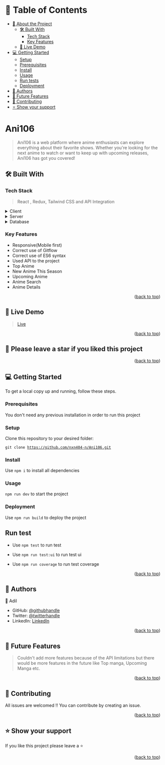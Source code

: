 <a name="readme-top"></a>

<!-- TABLE OF CONTENTS -->

# 📗 Table of Contents

- [📖 About the Project](#about-project)
  - [🛠 Built With](#built-with)
    - [Tech Stack](#tech-stack)
    - [Key Features](#key-features)
  - [🚀 Live Demo](#live-demo)
- [💻 Getting Started](#getting-started)
  - [Setup](#setup)
  - [Prerequisites](#prerequisites)
  - [Install](#install)
  - [Usage](#usage)
  - [Run tests](#run-tests)
  - [Deployment](#triangular_flag_on_post-deployment)
- [👥 Authors](#authors)
- [🔭 Future Features](#future-features)
- [🤝 Contributing](#contributing)
- [⭐️ Show your support](#support)
<!-- - [🙏 Acknowledgements](#acknowledgements) -->
<!-- - [📝 License](#license) -->

<!-- PROJECT DESCRIPTION -->

# Ani106 <a name="about-project"></a>

> Ani106 is a web platform where anime enthusiasts can explore everything about their favorite shows. Whether you're looking for the next anime to watch or want to keep up with upcoming releases, Ani106 has got you covered!

## 🛠 Built With <a name="built-with"></a>

### Tech Stack <a name="tech-stack"></a>

> React , Redux, Tailwind CSS and API Integration

<details>
  <summary>Client</summary>
  <ul>
    <li><a>React, Redux, Tailwind CSS</a></li>
  </ul>
</details>

<details>
  <summary>Server</summary>
  <ul>
    <li><a>Netlify</a></li>
  </ul>
</details>

<details>
<summary>Database</summary>
  <ul>
    <li><a>https://jikan.moe/</a></li>
  </ul>
</details>

<!-- Features -->

### Key Features <a name="key-features"></a>

- Responsive(Mobile first)
- Correct use of Gitflow
- Correct use of ES6 syntax
- Used API to the project
- Top Anime
- New Anime This Season
- Upcoming Anime
- Anime Search
- Anime Details

<p align="right">(<a href="#readme-top">back to top</a>)</p>

<!-- LIVE DEMO -->

## 🚀 Live Demo <a name="live-demo"></a>

> <a href="https://ani106.netlify.app/">Live</a>

<p align="right">(<a href="#readme-top">back to top</a>)</p>

## 🌟 Please leave a star if you liked this project

<p align="right">(<a href="#readme-top">back to top</a>)</p>

<!-- GETTING STARTED -->

## 💻 Getting Started <a name="getting-started"></a>

To get a local copy up and running, follow these steps.

### Prerequisites

You don't need any previous installation in order to run this project

### Setup

Clone this repository to your desired folder:

<code>git clone https://github.com/nxn404-n/Ani106.git</code>

### Install

Use <code>npm i</code> to install all dependencies

### Usage

<code>npm run dev</code> to start the project

### Deployment

Use <code>npm run build</code> to deploy the project

## Run test

- Use <code>npm test</code> to run test

- Use <code>npm run test:ui</code> to run test ui

- Use <code>npm run coverage</code> to run test coverage

<p align="right">(<a href="#readme-top">back to top</a>)</p>

<!-- AUTHORS -->

## 👥 Authors <a name="authors"></a>

👤 Adil

- GitHub: [@githubhandle](https://github.com/nxn404-n)
- Twitter: [@twitterhandle](https://twitter.com/nxn_404)
- LinkedIn: [LinkedIn](https://www.linkedin.com/in/nafeurrahmanadil/)

<p align="right">(<a href="#readme-top">back to top</a>)</p>

<!-- FUTURE FEATURES -->

## 🔭 Future Features <a name="future-features"></a>

> Couldn't add more features because of the API limitations but there would be more features in the future like Top manga, Upcoming Manga etc.

<p align="right">(<a href="#readme-top">back to top</a>)</p>

<!-- CONTRIBUTING -->

## 🤝 Contributing <a name="contributing"></a>

All issues are welcomed !! You can contribute by creating an issue.

<p align="right">(<a href="#readme-top">back to top</a>)</p>

<!-- SUPPORT -->

## ⭐️ Show your support <a name="support"></a>

If you like this project please leave a ⭐️

<p align="right">(<a href="#readme-top">back to top</a>)</p>
